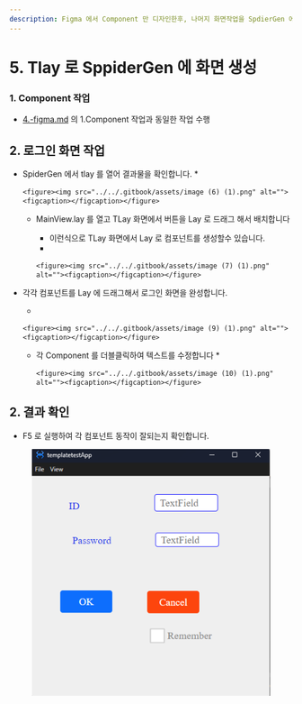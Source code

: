 ```yaml
---
description: Figma 에서 Component 만 디자인한후, 나머지 화면작업을 SpdierGen 에서 진행하는 방법입니다.
---
```


# 5. Tlay 로 SppiderGen 에 화면 생성

### 1. Component 작업 <a href="#id-1.-component" id="id-1.-component"></a>

* [4.-figma.md](4.-figma.md "mention") 의 1.Component 작업과 동일한 작업 수행



## 2. 로그인 화면 작업

* SpiderGen 에서 tlay 를 열어 결과물을 확인합니다.
  *

      <figure><img src="../../.gitbook/assets/image (6) (1).png" alt=""><figcaption></figcaption></figure>
  * MainView.lay  를 열고 TLay 화면에서 버튼을 Lay 로 드래그 해서 배치합니다
    * 이런식으로 TLay 화면에서 Lay 로 컴포넌트를 생성할수 있습니다.
    *

        <figure><img src="../../.gitbook/assets/image (7) (1).png" alt=""><figcaption></figcaption></figure>
*   각각 컴포넌트를 Lay 에 드래그해서 로그인 화면을 완성합니다.

    *

        <figure><img src="../../.gitbook/assets/image (9) (1).png" alt=""><figcaption></figcaption></figure>


    * 각 Component 를 더블클릭하여 텍스트를 수정합니다
      *

          <figure><img src="../../.gitbook/assets/image (10) (1).png" alt=""><figcaption></figcaption></figure>





## 2. 결과 확인

* F5 로 실행하여 각 컴포넌트 동작이 잘되는지 확인합니다.

<figure><img src="../../.gitbook/assets/image (11) (1).png" alt=""><figcaption></figcaption></figure>



